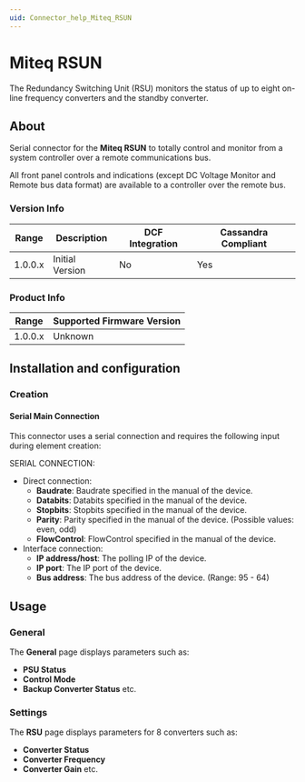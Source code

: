 ```yaml
---
uid: Connector_help_Miteq_RSUN
---
```


# Miteq RSUN

The Redundancy Switching Unit (RSU) monitors the status of up to eight on-line frequency
converters and the standby converter.

## About

Serial connector for the **Miteq RSUN** to totally control and monitor from a system controller over a remote communications bus.

All front panel controls and indications (except DC Voltage Monitor and Remote bus data format) are available to a controller over the remote bus.

### Version Info

| **Range** | **Description** | **DCF Integration** | **Cassandra Compliant** |
|------------------|-----------------|---------------------|-------------------------|
| 1.0.0.x          | Initial Version | No                  | Yes                     |

### Product Info

| Range | Supported Firmware Version |
|------------------|-----------------------------|
| 1.0.0.x          | Unknown                     |

## Installation and configuration

### Creation

#### Serial Main Connection

This connector uses a serial connection and requires the following input during element creation:

SERIAL CONNECTION:

- Direct connection:
  - **Baudrate**: Baudrate specified in the manual of the device.
  - **Databits**: Databits specified in the manual of the device.
  - **Stopbits**: Stopbits specified in the manual of the device.
  - **Parity**: Parity specified in the manual of the device. (Possible values: even, odd)
  - **FlowControl**: FlowControl specified in the manual of the device.
- Interface connection:
  - **IP address/host**: The polling IP of the device.
  - **IP port**: The IP port of the device.
  - **Bus address**: The bus address of the device. (Range: 95 - 64)

## Usage

### General

The **General** page displays parameters such as:

- **PSU Status**
- **Control Mode**
- **Backup Converter Status** etc.

### Settings

The **RSU** page displays parameters for 8 converters such as:

- **Converter Status**
- **Converter Frequency**
- **Converter Gain** etc.
